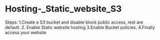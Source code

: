 # Hosting-_Static_website_S3
Steps:
1.Create a S3 bucket and disable block public access, rest are default.
2. Enable Static website hosting 
3.Enable Bucket policies.
4.Finally access your website 
